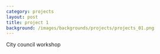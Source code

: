 ```yaml
---
category: projects
layout: post
title: project 1
background: /images/backgrounds/projects/projects_01.png
---
```

City council workshop